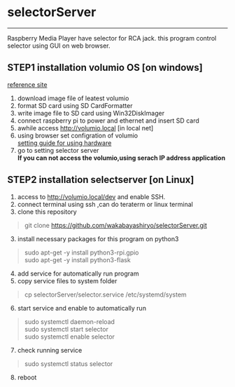 # selectorServer
---
Raspberry Media Player have selector for RCA jack.
this program control selector using GUI on web browser.
## STEP1 installation volumio OS [on windows]
[reference site](https://itdecoboconikki.com/2017/02/10/2017volumio-2041install/)
1. download image file of leatest volumio   
2. format SD card using SD CardFormatter    
3. write image file to SD card using Win32DiskImager   
4. connect raspberry pi to power and ethernet and insert SD card
5. awhile access http://volumio.local [in local net]
6. using browser set configration of volumio   
[setting guide for using hardware](http://www.raspberrypiwiki.com/index.php/File:RPI-HIFI-DAC-manual-en.pdf)
7. go to setting selector server    
**If you can not access the volumio,using serach IP address application**

## STEP2 installation selectserver [on Linux]
1. access to http://volumio.local/dev and enable SSH.
1. connect terminal using ssh ,can do teraterm or linux terminal
2. clone this repository 
> git clone https://github.com/wakabayashiryo/selectorServer.git
3. install necessary packages for this program on python3
> sudo apt-get -y install python3-rpi.gpio   
> sudo apt-get -y install python3-flask
4. add service for automatically run program
5. copy service files to system folder
> cp selectorServer/selector.service /etc/systemd/system
6. start service and enable to automatically run
> sudo systemctl daemon-reload   
> sudo systemctl start selector   
> sudo systemctl enable selector   
7. check running service
> sudo systemctl status selector
8. reboot
